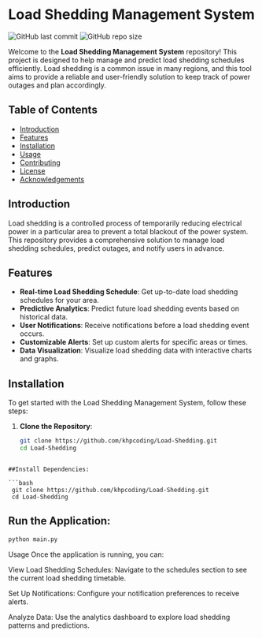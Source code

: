 # Load Shedding Management System

![GitHub last commit](https://img.shields.io/github/last-commit/khpcoding/Load-Shedding)
![GitHub repo size](https://img.shields.io/github/repo-size/khpcoding/Load-Shedding)

Welcome to the **Load Shedding Management System** repository! This project is designed to help manage and predict load shedding schedules efficiently. Load shedding is a common issue in many regions, and this tool aims to provide a reliable and user-friendly solution to keep track of power outages and plan accordingly.

## Table of Contents

- [Introduction](#introduction)
- [Features](#features)
- [Installation](#installation)
- [Usage](#usage)
- [Contributing](#contributing)
- [License](#license)
- [Acknowledgements](#acknowledgements)

## Introduction

Load shedding is a controlled process of temporarily reducing electrical power in a particular area to prevent a total blackout of the power system. This repository provides a comprehensive solution to manage load shedding schedules, predict outages, and notify users in advance.

## Features

- **Real-time Load Shedding Schedule**: Get up-to-date load shedding schedules for your area.
- **Predictive Analytics**: Predict future load shedding events based on historical data.
- **User Notifications**: Receive notifications before a load shedding event occurs.
- **Customizable Alerts**: Set up custom alerts for specific areas or times.
- **Data Visualization**: Visualize load shedding data with interactive charts and graphs.

## Installation

To get started with the Load Shedding Management System, follow these steps:

1. **Clone the Repository**:
   ```bash
   git clone https://github.com/khpcoding/Load-Shedding.git
   cd Load-Shedding
  ```

##Install Dependencies:

 ```bash
   git clone https://github.com/khpcoding/Load-Shedding.git
   cd Load-Shedding
  ```

## Run the Application:
```bash
python main.py
```
Usage
Once the application is running, you can:

View Load Shedding Schedules: Navigate to the schedules section to see the current load shedding timetable.

Set Up Notifications: Configure your notification preferences to receive alerts.

Analyze Data: Use the analytics dashboard to explore load shedding patterns and predictions.


